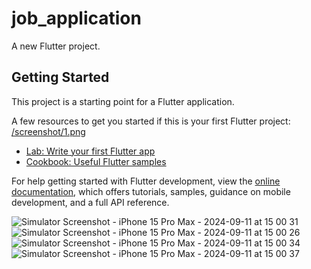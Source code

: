 # job_application

A new Flutter project.

## Getting Started

This project is a starting point for a Flutter application.

A few resources to get you started if this is your first Flutter project:
[/screenshot/1.png](https://github.com/Gumiho2504/jobapplication/blob/main/screenshoot/1.png)

- [Lab: Write your first Flutter app](https://docs.flutter.dev/get-started/codelab)
- [Cookbook: Useful Flutter samples](https://docs.flutter.dev/cookbook)

For help getting started with Flutter development, view the
[online documentation](https://docs.flutter.dev/), which offers tutorials,
samples, guidance on mobile development, and a full API reference.

![Simulator Screenshot - iPhone 15 Pro Max - 2024-09-11 at 15 00 31](https://github.com/user-attachments/assets/515e3385-5d5c-4252-8dc8-c63905a0e155)
![Simulator Screenshot - iPhone 15 Pro Max - 2024-09-11 at 15 00 26](https://github.com/user-attachments/assets/c3632378-4c25-42ea-aa6a-7fa289f326a2)
![Simulator Screenshot - iPhone 15 Pro Max - 2024-09-11 at 15 00 34](https://github.com/user-attachments/assets/344f909a-adb6-4890-a73a-98b06d0ade86)
![Simulator Screenshot - iPhone 15 Pro Max - 2024-09-11 at 15 00 37](https://github.com/user-attachments/assets/94226428-59b1-4939-ba1d-ea2fe900e1b7)


